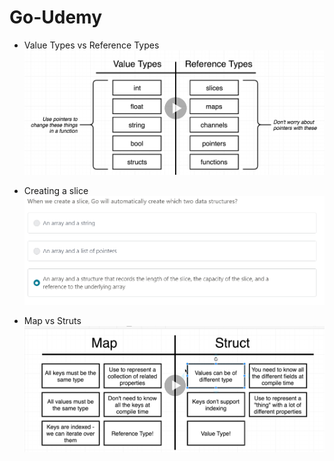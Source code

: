 # Go-Udemy

* Value Types vs Reference Types
![img.png](resources/img.png)
  
* Creating a slice
![img_1.png](resources/img_1.png)
  
* Map vs Struts
![img.png](resources/mapVsStruts.png)